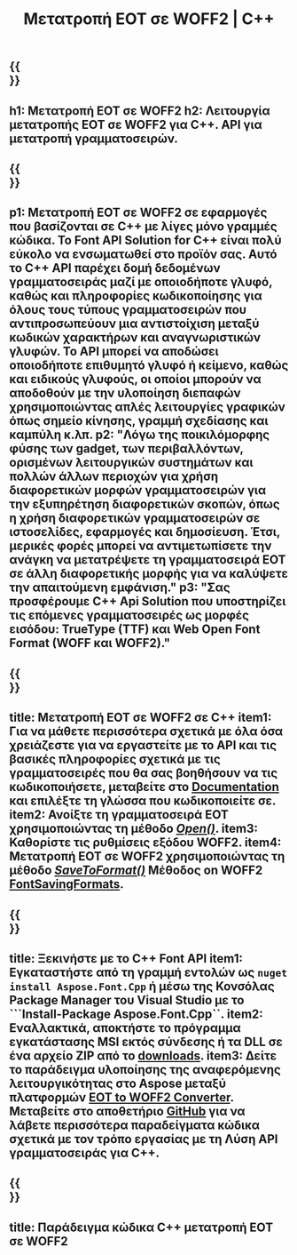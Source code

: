 ﻿---
translation: true
template: /_templates/conversion-child-cpp.md
title: Μετατροπή EOT σε WOFF2 | C++
description: Μετατρέψτε EOT σε γραμματοσειρές WOF2F χρησιμοποιώντας αυτό το C++ API. Η λειτουργία μετατροπής λειτουργεί σε Windows και Linux και σε οποιοδήποτε περιβάλλον ανάπτυξης που υποστηρίζει C++.
metakeywords: c++ EOT σε WOFF2, EOT σε wOFF2 λύσεις c++, EOT σε wOFF2 conerter γραμματοσειρών cpp
url: /cpp/conversion/eot-to-woff2/
family: font
platformtag: cpp
feature: conversion
otherformats: WOFF TTF
---

{{<section banner>}}
---
h1: Μετατροπή EOT σε WOFF2
h2: Λειτουργία μετατροπής EOT σε WOFF2 για C++. API για μετατροπή γραμματοσειρών.
---

{{<section overview>}}
---
p1: Μετατροπή EOT σε WOFF2 σε εφαρμογές που βασίζονται σε С++ με λίγες μόνο γραμμές κώδικα. Το Font API Solution for С++ είναι πολύ εύκολο να ενσωματωθεί στο προϊόν σας. Αυτό το C++ API παρέχει δομή δεδομένων γραμματοσειράς μαζί με οποιοδήποτε γλυφό, καθώς και πληροφορίες κωδικοποίησης για όλους τους τύπους γραμματοσειρών που αντιπροσωπεύουν μια αντιστοίχιση μεταξύ κωδικών χαρακτήρων και αναγνωριστικών γλυφών. Το API μπορεί να αποδώσει οποιοδήποτε επιθυμητό γλυφό ή κείμενο, καθώς και ειδικούς γλυφούς, οι οποίοι μπορούν να αποδοθούν με την υλοποίηση διεπαφών χρησιμοποιώντας απλές λειτουργίες γραφικών όπως σημείο κίνησης, γραμμή σχεδίασης και καμπύλη κ.λπ.
p2: "Λόγω της ποικιλόμορφης φύσης των gadget, των περιβαλλόντων, ορισμένων λειτουργικών συστημάτων και πολλών άλλων περιοχών για χρήση διαφορετικών μορφών γραμματοσειρών για την εξυπηρέτηση διαφορετικών σκοπών, όπως η χρήση διαφορετικών γραμματοσειρών σε ιστοσελίδες, εφαρμογές και δημοσίευση. Έτσι, μερικές φορές μπορεί να αντιμετωπίσετε την ανάγκη να μετατρέψετε τη γραμματοσειρά EOT σε άλλη διαφορετικής μορφής για να καλύψετε την απαιτούμενη εμφάνιση."
p3: "Σας προσφέρουμε С++ Api Solution που υποστηρίζει τις επόμενες γραμματοσειρές ως μορφές εισόδου: TrueType (TTF) και Web Open Font Format (WOFF και WOFF2)."
---

{{<section feature1>}}
---
title: Μετατροπή EOT σε WOFF2 σε C++
item1: Για να μάθετε περισσότερα σχετικά με όλα όσα χρειάζεστε για να εργαστείτε με το API και τις βασικές πληροφορίες σχετικά με τις γραμματοσειρές που θα σας βοηθήσουν να τις κωδικοποιήσετε, μεταβείτε στο [Documentation](https://docs.aspose.com/font/) και επιλέξτε τη γλώσσα που κωδικοποιείτε σε.
item2: Ανοίξτε τη γραμματοσειρά EOT χρησιμοποιώντας τη μέθοδο [*Open()*](https://reference.aspose.com/font/cpp/class/aspose.font.font#ac2387bf04ccb5bac51cf37984d4ebf33).
item3: Καθορίστε τις ρυθμίσεις εξόδου WOFF2.
item4: Μετατροπή EOT σε WOFF2 χρησιμοποιώντας τη μέθοδο [*SaveToFormat()*](https://reference.aspose.com/font/cpp/class/aspose.font.font#a670ea97404fd72c2e51b0e8c543c8a45) Μέθοδος on WOFF2 [FontSavingFormats](https://reference.aspose.com/font/cpp/namespace/aspose.font#a93d0dcc7c00f5c7027d60e14a5433c74).
---

{{<section feature2>}}
---
title: Ξεκινήστε με το C++ Font API
item1: Εγκαταστήστε από τη γραμμή εντολών ως ```nuget install Aspose.Font.Cpp``` ή μέσω της Κονσόλας Package Manager του Visual Studio με το ```Install-Package Aspose.Font.Cpp``.
item2: Εναλλακτικά, αποκτήστε το πρόγραμμα εγκατάστασης MSI εκτός σύνδεσης ή τα DLL σε ένα αρχείο ZIP από το [downloads](https://downloads.aspose.com/font/cpp).
item3: Δείτε το παράδειγμα υλοποίησης της αναφερόμενης λειτουργικότητας στο Aspose μεταξύ πλατφορμών [EOT to WOFF2 Converter](https://products.aspose.app/font/conversion/eot-to-woff2). Μεταβείτε στο αποθετήριο [GitHub](https://github.com/aspose-font/Aspose.Font-Documentation/tree/master/cpp-examples) για να λάβετε περισσότερα παραδείγματα κώδικα σχετικά με τον τρόπο εργασίας με τη Λύση API γραμματοσειράς για C++.
---

{{<section codeexample>}}
---
title: Παράδειγμα κώδικα C++ μετατροπή EOT σε WOFF2
---





